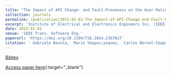 ```yaml
---
title: "The Impact of API Change- and Fault-Proneness on the User Ratings of Android Apps"
collection: journals
permalink: /publication/2015-01-01-The-Impact-of-API-Change-and-Fault-Proneness-on-the-User-Ratings-of-Android-Apps
excerpt: 'Institute of Electrical and Electronics Engineers Inc. (IEEE), Los Alamitos, CA, USA, Scopus ID: 2-s2.0-84928107075, Cited by: 78'
date: 2015-01-01
venue: 'IEEE Trans. Software Eng.'
paperurl: 'https://doi.org/10.1109/TSE.2014.2367027'
citation: ' Gabriele Bavota,  Mario V&apos;asquez,  Carlos Bernal-C&apos;ardenas,  Massimiliano Di Penta,  Rocco Oliveto,  Denys Poshyvanyk, &quot;The Impact of API Change- and Fault-Proneness on the User Ratings of Android Apps.&quot; IEEE Trans. Software Eng., 2015.'
---
```

[Bibtex](https://dblp.org/rec/bib/journals/tse/BavotaVBPOP15)

[Access paper here](https://doi.org/10.1109/TSE.2014.2367027){:target="_blank"}
